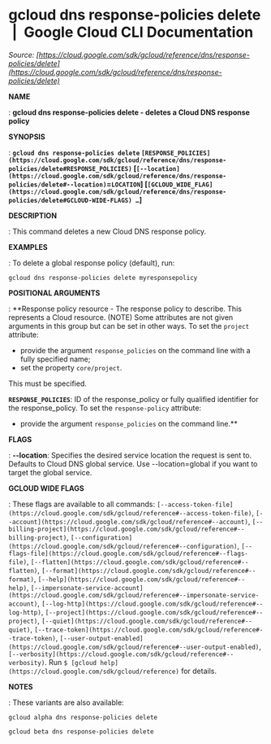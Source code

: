 # gcloud dns response-policies delete  |  Google Cloud CLI Documentation

*Source: [https://cloud.google.com/sdk/gcloud/reference/dns/response-policies/delete](https://cloud.google.com/sdk/gcloud/reference/dns/response-policies/delete)*

**NAME**

: **gcloud dns response-policies delete - deletes a Cloud DNS response policy**

**SYNOPSIS**

: **`gcloud dns response-policies delete` `[RESPONSE_POLICIES](https://cloud.google.com/sdk/gcloud/reference/dns/response-policies/delete#RESPONSE_POLICIES)` [`[--location](https://cloud.google.com/sdk/gcloud/reference/dns/response-policies/delete#--location)`=`LOCATION`] [`[GCLOUD_WIDE_FLAG](https://cloud.google.com/sdk/gcloud/reference/dns/response-policies/delete#GCLOUD-WIDE-FLAGS) …`]**

**DESCRIPTION**

: This command deletes a new Cloud DNS response policy.

**EXAMPLES**

: To delete a global response policy (default), run:

```
gcloud dns response-policies delete myresponsepolicy
```

**POSITIONAL ARGUMENTS**

: **Response policy resource - The response policy to describe. This represents a
Cloud resource. (NOTE) Some attributes are not given arguments in this group but
can be set in other ways.
To set the `project` attribute:

- provide the argument `response_policies` on the command line with a
fully specified name;
- set the property `core/project`.

This must be specified.

**`RESPONSE_POLICIES`**:
ID of the response_policy or fully qualified identifier for the response_policy.
To set the `response-policy` attribute:

- provide the argument `response_policies` on the command line.**

**FLAGS**

: **--location**:
Specifies the desired service location the request is sent to. Defaults to Cloud
DNS global service. Use --location=global if you want to target the global
service.

**GCLOUD WIDE FLAGS**

: These flags are available to all commands: `[--access-token-file](https://cloud.google.com/sdk/gcloud/reference#--access-token-file)`,
`[--account](https://cloud.google.com/sdk/gcloud/reference#--account)`, `[--billing-project](https://cloud.google.com/sdk/gcloud/reference#--billing-project)`,
`[--configuration](https://cloud.google.com/sdk/gcloud/reference#--configuration)`,
`[--flags-file](https://cloud.google.com/sdk/gcloud/reference#--flags-file)`,
`[--flatten](https://cloud.google.com/sdk/gcloud/reference#--flatten)`, `[--format](https://cloud.google.com/sdk/gcloud/reference#--format)`, `[--help](https://cloud.google.com/sdk/gcloud/reference#--help)`, `[--impersonate-service-account](https://cloud.google.com/sdk/gcloud/reference#--impersonate-service-account)`,
`[--log-http](https://cloud.google.com/sdk/gcloud/reference#--log-http)`,
`[--project](https://cloud.google.com/sdk/gcloud/reference#--project)`, `[--quiet](https://cloud.google.com/sdk/gcloud/reference#--quiet)`, `[--trace-token](https://cloud.google.com/sdk/gcloud/reference#--trace-token)`, `[--user-output-enabled](https://cloud.google.com/sdk/gcloud/reference#--user-output-enabled)`,
`[--verbosity](https://cloud.google.com/sdk/gcloud/reference#--verbosity)`.
Run `$ [gcloud help](https://cloud.google.com/sdk/gcloud/reference)` for details.

**NOTES**

: These variants are also available:

```
gcloud alpha dns response-policies delete
```

```
gcloud beta dns response-policies delete
```